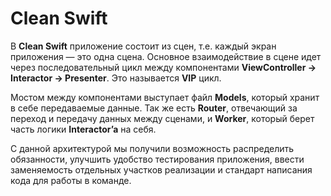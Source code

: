 # Clean Swift
В **Clean Swift** приложение состоит из сцен, т.е. каждый экран приложения — это одна сцена. Основное взаимодействие в сцене идет через последовательный цикл между компонентами **ViewController -> Interactor -> Presenter**. Это называется **VIP** цикл.

Мостом между компонентами выступает файл **Models**, который хранит в себе передаваемые данные. Так же есть **Router**, отвечающий за переход и передачу данных между сценами, и **Worker**, который берет часть логики **Interactor’a** на себя.



С данной архитектурой мы получили возможность распределить обязанности, улучшить удобство тестирования приложения, ввести заменяемость отдельных участков реализации и стандарт написания кода для работы в команде.
